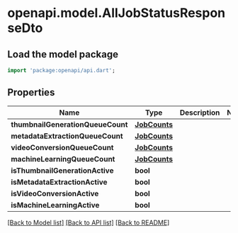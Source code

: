 # openapi.model.AllJobStatusResponseDto

## Load the model package
```dart
import 'package:openapi/api.dart';
```

## Properties
Name | Type | Description | Notes
------------ | ------------- | ------------- | -------------
**thumbnailGenerationQueueCount** | [**JobCounts**](JobCounts.md) |  | 
**metadataExtractionQueueCount** | [**JobCounts**](JobCounts.md) |  | 
**videoConversionQueueCount** | [**JobCounts**](JobCounts.md) |  | 
**machineLearningQueueCount** | [**JobCounts**](JobCounts.md) |  | 
**isThumbnailGenerationActive** | **bool** |  | 
**isMetadataExtractionActive** | **bool** |  | 
**isVideoConversionActive** | **bool** |  | 
**isMachineLearningActive** | **bool** |  | 

[[Back to Model list]](../README.md#documentation-for-models) [[Back to API list]](../README.md#documentation-for-api-endpoints) [[Back to README]](../README.md)


